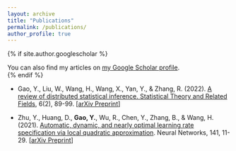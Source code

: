```yaml
---
layout: archive
title: "Publications"
permalink: /publications/
author_profile: true
---
```


{% if site.author.googlescholar %}
  <div class="wordwrap">You can also find my articles on <a href="{{site.author.googlescholar}}">my Google Scholar profile</a>.</div>
{% endif %}



- Gao, Y., Liu, W., Wang, H., Wang, X., Yan, Y., & Zhang, R. (2022). [A review of distributed statistical inference. Statistical Theory and Related Fields](https://www.tandfonline.com/doi/full/10.1080/24754269.2021.1974158), 6(2), 89-99. [[arXiv Preprint](https://arxiv.org/abs/2304.06245)]

- Zhu, Y., Huang, D., **Gao, Y.**, Wu, R., Chen, Y., Zhang, B., & Wang, H. (2021). [Automatic, dynamic, and nearly optimal learning rate specification via local quadratic approximation](https://www.sciencedirect.com/science/article/pii/S0893608021001131). Neural Networks, 141, 11-29. [[arXiv Preprint](https://arxiv.org/abs/2004.03260)]

